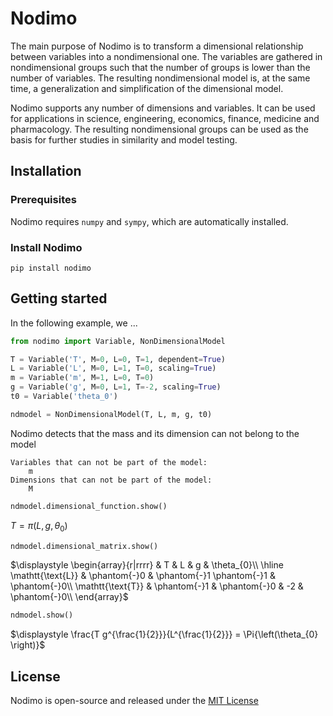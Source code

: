 # Nodimo

The main purpose of Nodimo is to transform a dimensional relationship
between variables into a nondimensional one. The variables are gathered
in nondimensional groups such that the number of groups is lower than
the number of variables. The resulting nondimensional model is, at the
same time, a generalization and simplification of the dimensional model.

Nodimo supports any number of dimensions and variables. It can be used
for applications in science, engineering, economics, finance, medicine
and pharmacology. The resulting nondimensional groups can be used as the
basis for further studies in similarity and model testing.

## Installation

### Prerequisites
Nodimo requires `numpy` and `sympy`, which are automatically installed.

### Install Nodimo
```shell
pip install nodimo
```

## Getting started
In the following example, we ...
```python
from nodimo import Variable, NonDimensionalModel
```


```python
T = Variable('T', M=0, L=0, T=1, dependent=True)
L = Variable('L', M=0, L=1, T=0, scaling=True)
m = Variable('m', M=1, L=0, T=0)
g = Variable('g', M=0, L=1, T=-2, scaling=True)
t0 = Variable('theta_0')

ndmodel = NonDimensionalModel(T, L, m, g, t0)
```

Nodimo detects that the mass and its dimension can not belong to the model
```
Variables that can not be part of the model:
    m
Dimensions that can not be part of the model:
    M
```

```python
ndmodel.dimensional_function.show()
```
$\displaystyle T = \pi{\left(L,g,\theta_{0} \right)}$

```python
ndmodel.dimensional_matrix.show()
```
$\displaystyle \begin{array}{r|rrrr} & T & L & g & \theta_{0}\\ \hline \mathtt{\text{L}} & \phantom{-}0 & \phantom{-}1 \phantom{-}1 & \phantom{-}0\\ \mathtt{\text{T}} & \phantom{-}1 & \phantom{-}0 & -2 & \phantom{-}0\\ \end{array}$

```python
ndmodel.show()
```
$\displaystyle \frac{T g^{\frac{1}{2}}}{L^{\frac{1}{2}}} = \Pi{\left(\theta_{0} \right)}$

## License
Nodimo is open-source and released under the [MIT License](LICENSE)